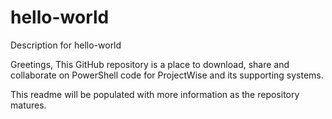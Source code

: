 # hello-world
Description for hello-world

Greetings,
This GitHub repository is a place to download, share and collaborate on PowerShell code for ProjectWise and its supporting systems.

This readme will be populated with more information as the repository matures.

